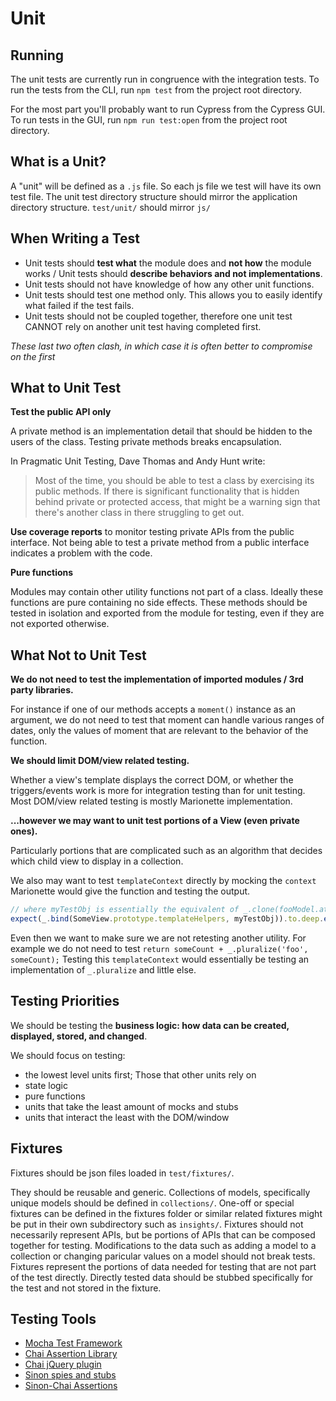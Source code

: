 # Unit

## Running

The unit tests are currently run in congruence with the integration tests. To run the tests from the CLI, run `npm test` from the project root directory.

For the most part you'll probably want to run Cypress from the Cypress GUI. To run tests in the GUI, run `npm run test:open` from the project root directory.

## What is a Unit?

A "unit" will be defined as a `.js` file.
So each js file we test will have its own test file.
The unit test directory structure should mirror the application directory structure.
`test/unit/` should mirror `js/`

## When Writing a Test

- Unit tests should **test what** the module does and **not how** the module works / Unit tests should **describe behaviors and not implementations**.
- Unit tests should not have knowledge of how any other unit functions.
- Unit tests should test one method only. This allows you to easily identify what failed if the test fails.
- Unit tests should not be coupled together, therefore one unit test CANNOT rely on another unit test having completed first.

*These last two often clash, in which case it is often better to compromise on the first*

## What to Unit Test

**Test the public API only**

A private method is an implementation detail that should be hidden to the users of the class. Testing private methods breaks encapsulation.

In Pragmatic Unit Testing, Dave Thomas and Andy Hunt write:

> Most of the time, you should be able to test a class by exercising its public methods. If there is significant functionality that is hidden behind private or protected access, that might be a warning sign that there's another class in there struggling to get out.

**Use coverage reports** to monitor testing private APIs from the public interface.
Not being able to test a private method from a public interface indicates a problem with the code.

**Pure functions**

Modules may contain other utility functions not part of a class. Ideally these functions are pure containing no side effects.
These methods should be tested in isolation and exported from the module for testing, even if they are not exported otherwise.

## What Not to Unit Test

**We do not need to test the implementation of imported modules / 3rd party libraries.**

For instance if one of our methods accepts a `moment()` instance as an argument, we do not need to test that moment can handle various ranges of dates, only the values of moment that are relevant to the behavior of the function.

**We should limit DOM/view related testing.**

Whether a view's template displays the correct DOM, or whether the triggers/events work is more for integration testing than for unit testing. Most DOM/view related testing is mostly Marionette implementation.

**...however we may want to unit test portions of a View (even private ones).**

Particularly portions that are complicated such as an algorithm that decides which child view to display in a collection.

We also may want to test `templateContext` directly by mocking the `context` Marionette would give the function and testing the output.

```js
// where myTestObj is essentially the equivalent of _.clone(fooModel.attributes)
expect(_.bind(SomeView.prototype.templateHelpers, myTestObj)).to.deep.equal(myExpectedObj);
```

Even then we want to make sure we are not retesting another utility. For example we do not need to test `return someCount + _.pluralize('foo', someCount);` Testing this `templateContext` would essentially be testing an implementation of `_.pluralize` and little else.

## Testing Priorities

We should be testing the **business logic: how data can be created, displayed, stored, and changed**.

We should focus on testing:
- the lowest level units first; Those that other units rely on
- state logic
- pure functions
- units that take the least amount of mocks and stubs
- units that interact the least with the DOM/window

## Fixtures

Fixtures should be json files loaded in `test/fixtures/`.

They should be reusable and generic. Collections of models, specifically unique models should be defined in `collections/`.  One-off or special fixtures can be defined in the fixtures folder or similar related fixtures might be put in their own subdirectory such as `insights/`. Fixtures should not necessarily represent APIs, but be portions of APIs that can be composed together for testing. Modifications to the data such as adding a model to a collection or changing paricular values on a model should not break tests. Fixtures represent the portions of data needed for testing that are not part of the test directly.  Directly tested data should be stubbed specifically for the test and not stored in the fixture.

## Testing Tools

* [Mocha Test Framework](https://mochajs.org/)
* [Chai Assertion Library](https://github.com/chaijs/chai)
* [Chai jQuery plugin](http://chaijs.com/plugins/chai-jq/)
* [Sinon spies and stubs](https://github.com/sinonjs/sinon)
* [Sinon-Chai Assertions](https://github.com/domenic/sinon-chai)
